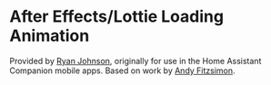 # After Effects/Lottie Loading Animation

Provided by [Ryan Johnson](https://twitter.com/ryanjohnsontv/status/1119915081226043392), originally for use in the Home Assistant Companion mobile apps. Based on work by [Andy Fitzsimon](https://twitter.com/AndyFitz/status/919908362111688707).
